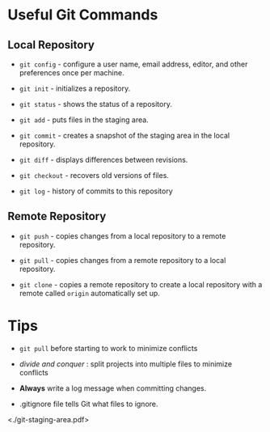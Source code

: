 # Useful Git Commands

## Local Repository

-   `git config` - configure a user name, email address, editor, and other preferences once per machine.

-   `git init` - initializes a repository.

-   `git status` - shows the status of a repository.

-   `git add` - puts files in the staging area.

-   `git commit` - creates a snapshot of the staging area in the local repository.

-   `git diff` - displays differences between revisions.

-   `git checkout` - recovers old versions of files.

-   `git log` - history of commits to this repository

## Remote Repository

-   `git push` - copies changes from a local repository to a remote repository.

-   `git pull` - copies changes from a remote repository to a local repository.

-   `git clone` - copies a remote repository to create a local repository with a remote called `origin` automatically set up.

# Tips

-   `git pull` before starting to work to minimize conflicts

-   *divide and conquer* : split projects into multiple files to minimize conflicts

-   **Always** write a log message when committing changes.

-   .gitignore file tells Git what files to ignore.

<./git-staging-area.pdf>
